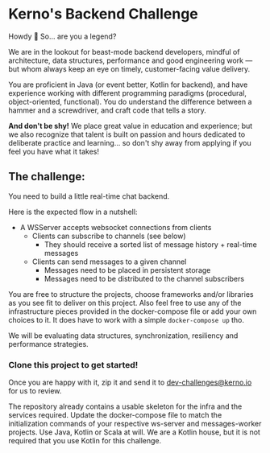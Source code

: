 # Kerno's Backend Challenge

Howdy 👋  So... are you a legend?

We are in the lookout for beast-mode backend developers, mindful of architecture, data structures, performance and good engineering work — but whom always keep an eye on timely, customer-facing value delivery.

You are proficient in Java (or event better, Kotlin for backend), and have experience working with different programming paradigms (procedural, object-oriented, functional). You do understand the difference between a hammer and a screwdriver, and craft code that tells a story.  


**And don't be shy!**
We place great value in education and experience; but we also recognize that talent is built on passion and hours dedicated to deliberate practice and learning... so don't shy away from applying if you feel you have what it takes!



## The challenge:
You need to build a little real-time chat backend.

Here is the expected flow in a nutshell:
- A WSServer accepts websocket connections from clients
	- Clients can subscribe to channels (see below)
		- They should receive a sorted list of message history + real-time messages
	- Clients can send messages to a given channel
		- Messages need to be placed in persistent storage
		- Messages need to be distributed to the channel subscribers

You are free to structure the projects, choose frameworks and/or libraries as you see fit to deliver on this project. Also feel free to use any of the infrastructure pieces provided in the docker-compose file or add your own choices to it. It does have to work with a simple `docker-compose up` tho.

We will be evaluating data structures, synchronization, resiliency and performance strategies.


### Clone this project to get started!
Once you are happy with it, zip it and send it to dev-challenges@kerno.io for us to review.

The repository already contains a usable skeleton for the infra and the services required. Update the docker-compose file to match the initialization commands of your respective ws-server and messages-worker projects. Use Java, Kotlin or Scala at will. We are a Kotlin house, but it is not required that you use Kotlin for this challenge.
